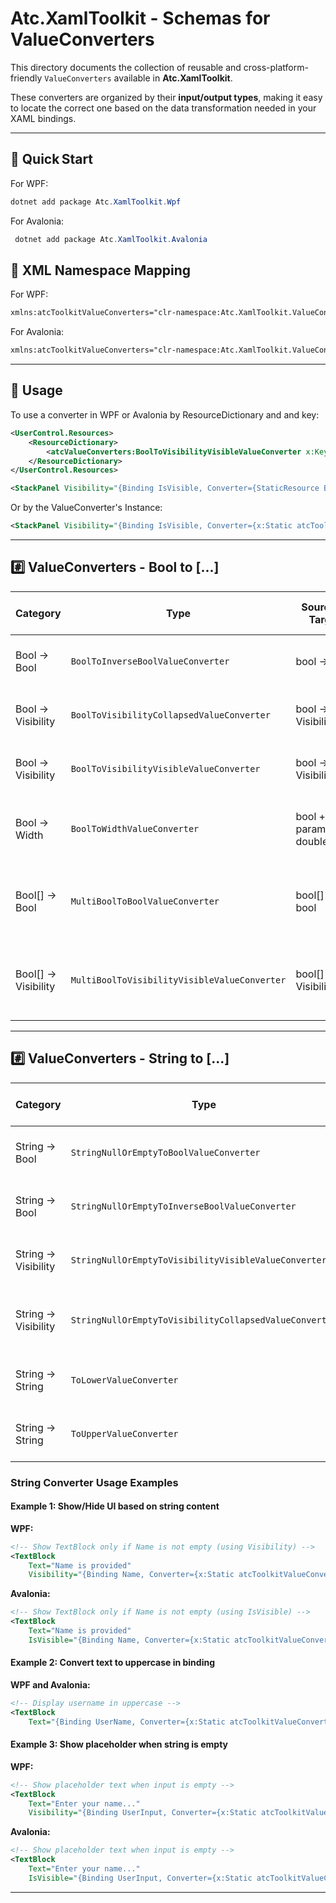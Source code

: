 # Atc.XamlToolkit - Schemas for ValueConverters

This directory documents the collection of reusable and cross-platform-friendly `ValueConverters` available in **Atc.XamlToolkit**.

These converters are organized by their **input/output types**, making it easy to locate the correct one based on the data transformation needed in your XAML bindings.

---

## 🚀 Quick Start

For WPF:

```powershell
dotnet add package Atc.XamlToolkit.Wpf
```

For Avalonia:

```powershell
 dotnet add package Atc.XamlToolkit.Avalonia
```

## 📜 XML Namespace Mapping


For WPF:

```xml
xmlns:atcToolkitValueConverters="clr-namespace:Atc.XamlToolkit.ValueConverters;assembly=Atc.XamlToolkit.Wpf"
```

For Avalonia:

```xml
xmlns:atcToolkitValueConverters="clr-namespace:Atc.XamlToolkit.ValueConverters;assembly=Atc.XamlToolkit.Avalonia"
```

---

## 🧹 Usage

To use a converter in WPF or Avalonia by ResourceDictionary and and key:

```xml
<UserControl.Resources>
    <ResourceDictionary>
        <atcValueConverters:BoolToVisibilityVisibleValueConverter x:Key="BoolToVisibilityVisibleValueConverter" />
    </ResourceDictionary>
</UserControl.Resources>

<StackPanel Visibility="{Binding IsVisible, Converter={StaticResource BoolToVisibilityVisibleValueConverter}}" />
```

Or by the ValueConverter's Instance:

```xml
<StackPanel Visibility="{Binding IsVisible, Converter={x:Static atcToolkitValueConverters:BoolToVisibilityVisibleValueConverter.Instance}}" />
```

---

## #️⃣ ValueConverters - Bool to [...]

| Category                  | Type                                                    | Source → Target                    | WPF Convert Example                                   | Avalonia Convert Example        | ConvertBack   |
|---------------------------|---------------------------------------------------------|------------------------------------|-------------------------------------------------------|---------------------------------|---------------|
| Bool → Bool               | `BoolToInverseBoolValueConverter`                       | bool → bool                        | True → False<br/>False → True                         | True → False<br/>False → True   |               |
| Bool → Visibility         | `BoolToVisibilityCollapsedValueConverter`               | bool → Visibility                  | True → Collapsed<br/>False → Visible                  | —                               |               |
| Bool → Visibility         | `BoolToVisibilityVisibleValueConverter`                 | bool → Visibility                  | True → Visible<br/>False → Collapsed                  | True → True<br/>False → False   |               |
| Bool → Width              | `BoolToWidthValueConverter`                             | bool + param → double/Auto         | True<br/>10 → 10<br/>True<br/>Auto → Auto             | —                               | Not supported |
| Bool[] → Bool             | `MultiBoolToBoolValueConverter`                         | bool[] → bool                      | All True → True (AND)<br/>One True → True (OR)        | —                               | Not supported |
| Bool[] → Visibility       | `MultiBoolToVisibilityVisibleValueConverter`            | bool[] → Visibility                | All True → Visible (AND)<br/>One True → Visible (OR)  | —                               | Not supported |

---

## #️⃣ ValueConverters - String to [...]

| Category                  | Type                                                    | Source → Target                    | WPF Convert Example                                   | Avalonia Convert Example                              | ConvertBack   |
|---------------------------|---------------------------------------------------------|------------------------------------|-------------------------------------------------------|-------------------------------------------------------|---------------|
| String → Bool             | `StringNullOrEmptyToBoolValueConverter`                 | string → bool                      | null/empty → True<br/>"text" → False                  | null/empty → True<br/>"text" → False                  | Not supported |
| String → Bool             | `StringNullOrEmptyToInverseBoolValueConverter`          | string → bool                      | null/empty → False<br/>"text" → True                  | null/empty → False<br/>"text" → True                  | Not supported |
| String → Visibility       | `StringNullOrEmptyToVisibilityVisibleValueConverter`    | string → Visibility                | null/empty → Visible<br/>"text" → Collapsed           | null/empty → True<br/>"text" → False                  | Not supported |
| String → Visibility       | `StringNullOrEmptyToVisibilityCollapsedValueConverter`  | string → Visibility                | null/empty → Collapsed<br/>"text" → Visible           | null/empty → False<br/>"text" → True                  | Not supported |
| String → String           | `ToLowerValueConverter`                                 | string → string                    | "HELLO" → "hello"<br/>"World" → "world"               | "HELLO" → "hello"<br/>"World" → "world"               | Not supported |
| String → String           | `ToUpperValueConverter`                                 | string → string                    | "hello" → "HELLO"<br/>"World" → "WORLD"               | "hello" → "HELLO"<br/>"World" → "WORLD"               | Not supported |

### String Converter Usage Examples

#### Example 1: Show/Hide UI based on string content

**WPF:**

```xml
<!-- Show TextBlock only if Name is not empty (using Visibility) -->
<TextBlock 
    Text="Name is provided" 
    Visibility="{Binding Name, Converter={x:Static atcToolkitValueConverters:StringNullOrEmptyToVisibilityCollapsedValueConverter.Instance}}" />
```

**Avalonia:**

```xml
<!-- Show TextBlock only if Name is not empty (using IsVisible) -->
<TextBlock 
    Text="Name is provided" 
    IsVisible="{Binding Name, Converter={x:Static atcToolkitValueConverters:StringNullOrEmptyToInverseBoolValueConverter.Instance}}" />
```

#### Example 2: Convert text to uppercase in binding

**WPF and Avalonia:**

```xml
<!-- Display username in uppercase -->
<TextBlock 
    Text="{Binding UserName, Converter={x:Static atcToolkitValueConverters:ToUpperValueConverter.Instance}}" />
```

#### Example 3: Show placeholder when string is empty

**WPF:**

```xml
<!-- Show placeholder text when input is empty -->
<TextBlock 
    Text="Enter your name..." 
    Visibility="{Binding UserInput, Converter={x:Static atcToolkitValueConverters:StringNullOrEmptyToVisibilityVisibleValueConverter.Instance}}" />
```

**Avalonia:**

```xml
<!-- Show placeholder text when input is empty -->
<TextBlock 
    Text="Enter your name..." 
    IsVisible="{Binding UserInput, Converter={x:Static atcToolkitValueConverters:StringNullOrEmptyToBoolValueConverter.Instance}}" />
```

---